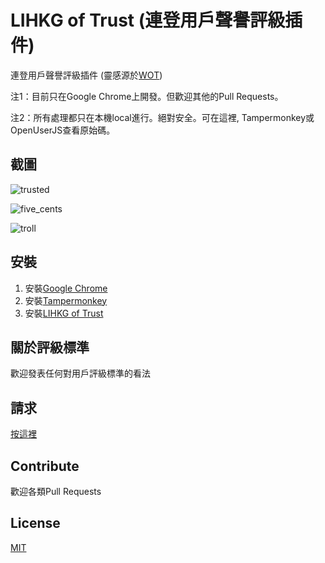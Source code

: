 # LIHKG of Trust (連登用戶聲譽評級插件)

連登用戶聲譽評級插件 (靈感源於[WOT](https://chrome.google.com/webstore/detail/wot-web-of-trust-website/bhmmomiinigofkjcapegjjndpbikblnp))

注1：目前只在Google Chrome上開發。但歡迎其他的Pull Requests。

注2：所有處理都只在本機local進行。絕對安全。可在這裡, Tampermonkey或OpenUserJS查看原始碼。

## 截圖

![trusted](http://imgur.com/nDd53tt.jpg)

![five_cents](http://imgur.com/eADEjE2.jpg)

![troll](http://imgur.com/JxV7XQ7.jpg)

## 安裝

1. 安裝[Google Chrome](https://www.google.com/chrome/)
2. 安裝[Tampermonkey](https://chrome.google.com/webstore/detail/tampermonkey/dhdgffkkebhmkfjojejmpbldmpobfkfo)
3. 安裝[LIHKG of Trust](https://openuserjs.org/scripts/blah2017blah/lihkg-of-trust)

## 關於評級標準

歡迎發表任何對用戶評級標準的看法

## 請求

[按這裡](https://github.com/blah2017blah/lihkg-of-trust/issues/new/choose)

## Contribute

歡迎各類Pull Requests

## License
[MIT](https://choosealicense.com/licenses/mit/)
